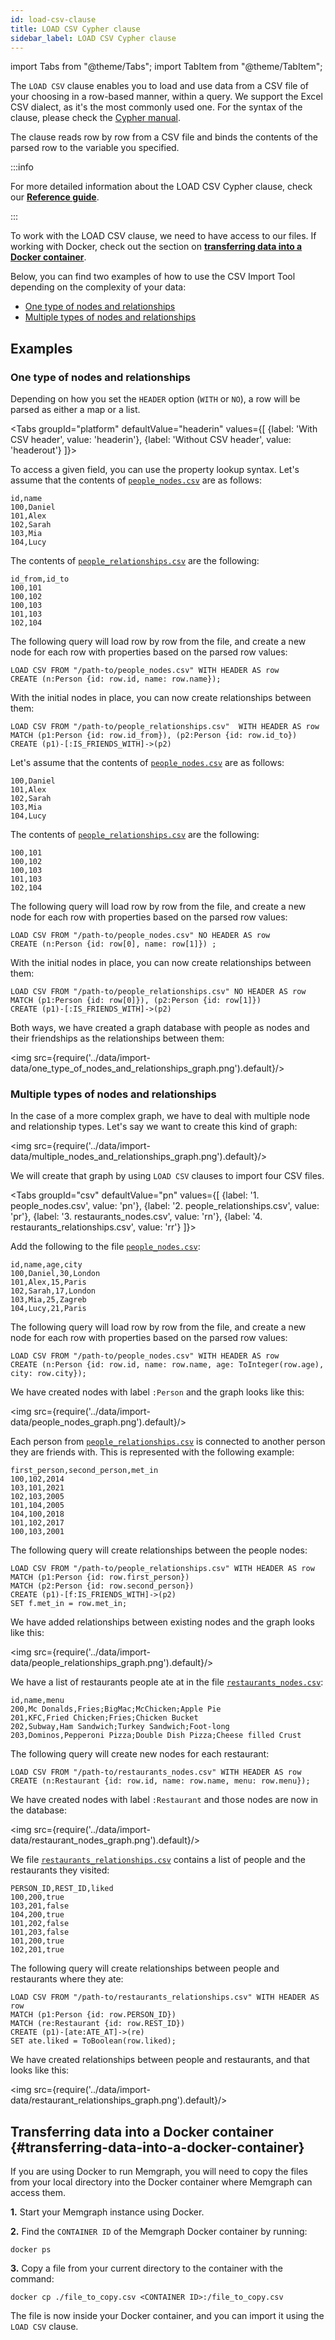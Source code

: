 ```yaml
---
id: load-csv-clause
title: LOAD CSV Cypher clause
sidebar_label: LOAD CSV Cypher clause
---
```


import Tabs from "@theme/Tabs"; import TabItem from "@theme/TabItem";

The `LOAD CSV` clause enables you to load and use data from a CSV file of your
choosing in a row-based manner, within a query. We support the Excel CSV
dialect, as it's the most commonly used one. For the syntax of the clause,
please check the [Cypher manual](/cypher-manual/clauses/load-csv).

The clause reads row by row from a CSV file and binds the contents of the parsed
row to the variable you specified.

:::info 

For more detailed information about the LOAD CSV Cypher clause, check
our **[Reference guide](/reference-guide/import-data/load-csv-clause.md)**.

:::

To work with the LOAD CSV clause, we need to have access to our files. If
working with Docker, check out the section on **[transferring data into a Docker
container](#transferring-data-into-a-docker-container)**.

Below, you can find two examples of how to use the CSV Import Tool depending on
the complexity of your data:
- [One type of nodes and relationships](#one-type-of-nodes-and-relationships)
- [Multiple types of nodes and
  relationships](#multiple-types-of-nodes-and-relationships)

## Examples

### One type of nodes and relationships

Depending on how you set the `HEADER` option (`WITH` or `NO`), a row will be
parsed as either a map or a list.

<Tabs
  groupId="platform"
  defaultValue="headerin"
  values={[
    {label: 'With CSV header', value: 'headerin'},
    {label: 'Without CSV header', value: 'headerout'}
  ]}>
  <TabItem value="headerin">


To access a given field, you can use the property lookup syntax. Let's assume
that the contents of [`people_nodes.csv`](https://public-assets.memgraph.com/import-data/load-csv-cypher/one-type-nodes/with-header/people_nodes.csv) are as follows:

```plaintext
id,name
100,Daniel
101,Alex
102,Sarah
103,Mia
104,Lucy
```

The contents of [`people_relationships.csv`](https://public-assets.memgraph.com/import-data/load-csv-cypher/one-type-nodes/with-header/people_relationships.csv) are the following:

```plaintext
id_from,id_to
100,101
100,102
100,103
101,103
102,104
```
The following query will load row by row from the file, and create a new node
for each row with properties based on the parsed row values:

```cypher
LOAD CSV FROM "/path-to/people_nodes.csv" WITH HEADER AS row
CREATE (n:Person {id: row.id, name: row.name});
```

With the initial nodes in place, you can now create relationships between them:

```cypher
LOAD CSV FROM "/path-to/people_relationships.csv"  WITH HEADER AS row
MATCH (p1:Person {id: row.id_from}), (p2:Person {id: row.id_to})
CREATE (p1)-[:IS_FRIENDS_WITH]->(p2)
```

</TabItem>
<TabItem value='headerout'>

Let's assume that the contents of [`people_nodes.csv`](https://public-assets.memgraph.com/import-data/load-csv-cypher/one-type-nodes/no-header/people_nodes.csv) are as follows:

```plaintext
100,Daniel
101,Alex
102,Sarah
103,Mia
104,Lucy
```

The contents of [`people_relationships.csv`](https://public-assets.memgraph.com/import-data/load-csv-cypher/one-type-nodes/no-header/people_relationships.csv) are the following:

```plaintext
100,101
100,102
100,103
101,103
102,104
```

The following query will load row by row from the file, and create a new node
for each row with properties based on the parsed row values:

```cypher
LOAD CSV FROM "/path-to/people_nodes.csv" NO HEADER AS row
CREATE (n:Person {id: row[0], name: row[1]}) ;
```

With the initial nodes in place, you can now create relationships between them:

```cypher
LOAD CSV FROM "/path-to/people_relationships.csv" NO HEADER AS row
MATCH (p1:Person {id: row[0]}), (p2:Person {id: row[1]})
CREATE (p1)-[:IS_FRIENDS_WITH]->(p2)
```

</TabItem>
</Tabs>

Both ways, we have created a graph database with people as nodes and their friendships as the relationships between them:

<img src={require('../data/import-data/one_type_of_nodes_and_relationships_graph.png').default}/>

### Multiple types of nodes and relationships

In the case of a more complex graph, we have to deal with multiple node and
relationship types. Let's say we want to create this kind of graph:

<img src={require('../data/import-data/multiple_nodes_and_relationships_graph.png').default}/>

We will create that graph by using `LOAD CSV` clauses to import four CSV files.

<Tabs
  groupId="csv"
  defaultValue="pn"
  values={[
    {label: '1. people_nodes.csv', value: 'pn'},
    {label: '2. people_relationships.csv', value: 'pr'},
    {label: '3. restaurants_nodes.csv', value: 'rn'},
    {label: '4. restaurants_relationships.csv', value: 'rr'}
  ]}>
<TabItem value="pn">

Add the following to the file [`people_nodes.csv`](https://public-assets.memgraph.com/import-data/load-csv-cypher/multiple-types-nodes/people_nodes.csv):
```csv
id,name,age,city
100,Daniel,30,London
101,Alex,15,Paris
102,Sarah,17,London
103,Mia,25,Zagreb
104,Lucy,21,Paris
```

The following query will load row by row from the file, and create a new node
for each row with properties based on the parsed row values:

  ```cypher
  LOAD CSV FROM "/path-to/people_nodes.csv" WITH HEADER AS row
  CREATE (n:Person {id: row.id, name: row.name, age: ToInteger(row.age), city: row.city});
  ```

We have created nodes with label `:Person` and the graph looks like this:

<img src={require('../data/import-data/people_nodes_graph.png').default}/>

</TabItem>
<TabItem value="pr">

Each person from [`people_relationships.csv`](https://public-assets.memgraph.com/import-data/load-csv-cypher/multiple-types-nodes/people_relationships.csv) is connected to another person they are
friends with. This is represented with the following example:

```csv
first_person,second_person,met_in
100,102,2014
103,101,2021
102,103,2005
101,104,2005
104,100,2018
101,102,2017
100,103,2001
```

The following query will create relationships between the people nodes:

```cypher
LOAD CSV FROM "/path-to/people_relationships.csv" WITH HEADER AS row
MATCH (p1:Person {id: row.first_person})
MATCH (p2:Person {id: row.second_person})
CREATE (p1)-[f:IS_FRIENDS_WITH]->(p2)
SET f.met_in = row.met_in;
```

We have added relationships between existing nodes and the graph looks like this:

<img src={require('../data/import-data/people_relationships_graph.png').default}/>

</TabItem>
<TabItem value="rn">

We have a list of restaurants people ate at in the file [`restaurants_nodes.csv`](https://public-assets.memgraph.com/import-data/load-csv-cypher/multiple-types-nodes/restaurants_nodes.csv):

```csv
id,name,menu
200,Mc Donalds,Fries;BigMac;McChicken;Apple Pie
201,KFC,Fried Chicken;Fries;Chicken Bucket
202,Subway,Ham Sandwich;Turkey Sandwich;Foot-long
203,Dominos,Pepperoni Pizza;Double Dish Pizza;Cheese filled Crust
```

The following query will create new nodes for each restaurant:

```cypher
LOAD CSV FROM "/path-to/restaurants_nodes.csv" WITH HEADER AS row
CREATE (n:Restaurant {id: row.id, name: row.name, menu: row.menu});
```

We have created nodes with label `:Restaurant` and those nodes are now in the database:

<img src={require('../data/import-data/restaurant_nodes_graph.png').default}/>

</TabItem>
<TabItem value="rr">

We file [`restaurants_relationships.csv`](https://public-assets.memgraph.com/import-data/load-csv-cypher/multiple-types-nodes/restaurants_relationships.csv) contains a list of people and the
restaurants they visited:

```csv
PERSON_ID,REST_ID,liked
100,200,true
103,201,false
104,200,true
101,202,false
101,203,false
101,200,true
102,201,true
```

The following query will create relationships between people and restaurants
where they ate:

```cypher
LOAD CSV FROM "/path-to/restaurants_relationships.csv" WITH HEADER AS row
MATCH (p1:Person {id: row.PERSON_ID})
MATCH (re:Restaurant {id: row.REST_ID})
CREATE (p1)-[ate:ATE_AT]->(re)
SET ate.liked = ToBoolean(row.liked);
```

We have created relationships between people and restaurants, and that looks like this:

<img src={require('../data/import-data/restaurant_relationships_graph.png').default}/>

</TabItem>
</Tabs>

## Transferring data into a Docker container {#transferring-data-into-a-docker-container}

If you are using Docker to run Memgraph, you will need to copy the files from
your local directory into the Docker container where Memgraph can access them. 

**1.** Start your Memgraph instance using Docker.

**2.** Find the `CONTAINER ID` of the Memgraph Docker container by running:

```
docker ps
```

**3.** Copy a file from your current directory to the container with the command:

```
docker cp ./file_to_copy.csv <CONTAINER ID>:/file_to_copy.csv
```

The file is now inside your Docker container, and you can import it using the
`LOAD CSV` clause.
